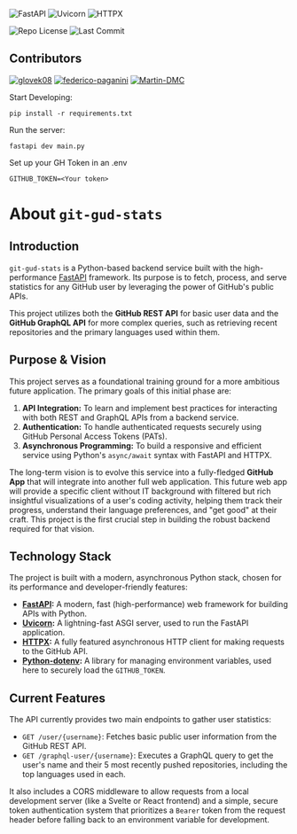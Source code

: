 ![FastAPI](https://img.shields.io/badge/FastAPI-Framework-009688?logo=fastapi&logoColor=white&style=for-the-badge)
![Uvicorn](https://img.shields.io/badge/Uvicorn-ASGI%20Server-4B8BBE?logo=uvicorn&logoColor=white&style=for-the-badge)
![HTTPX](https://img.shields.io/badge/HTTPX-Async%20HTTP%20Client-007EC6?logo=httpx&logoColor=white&style=for-the-badge)

![Repo License](https://img.shields.io/github/license/glovek08/holbertonschool-hbnb?style=for-the-badge)
![Last Commit](https://img.shields.io/github/last-commit/glovek08/holbertonschool-hbnb?style=for-the-badge)

## Contributors

[![glovek08](https://img.shields.io/badge/Gabriel_Barn-181717?style=for-the-badge&logo=github)](https://github.com/glovek08)
[![federico-paganini](https://img.shields.io/badge/Federico_Paganini-181717?style=for-the-badge&logo=github)](https://github.com/federico-paganini)
[![Martin-DMC](https://img.shields.io/badge/Martin_Marrero-181717?style=for-the-badge&logo=github)](https://github.com/Martin-DMC)


Start Developing:
```
pip install -r requirements.txt
```

Run the server:
```
fastapi dev main.py
```


Set up your GH Token in an .env
```
GITHUB_TOKEN=<Your token>
```


# About `git-gud-stats`

## Introduction

`git-gud-stats` is a Python-based backend service built with the high-performance [FastAPI](https://fastapi.tiangolo.com/) framework. Its purpose is to fetch, process, and serve statistics for any GitHub user by leveraging the power of GitHub's public APIs.

This project utilizes both the **GitHub REST API** for basic user data and the **GitHub GraphQL API** for more complex queries, such as retrieving recent repositories and the primary languages used within them.

## Purpose & Vision

This project serves as a foundational training ground for a more ambitious future application. The primary goals of this initial phase are:

1.  **API Integration:** To learn and implement best practices for interacting with both REST and GraphQL APIs from a backend service.
2.  **Authentication:** To handle authenticated requests securely using GitHub Personal Access Tokens (PATs).
3.  **Asynchronous Programming:** To build a responsive and efficient service using Python's `async/await` syntax with FastAPI and HTTPX.

The long-term vision is to evolve this service into a fully-fledged **GitHub App** that will integrate into another full web application. This future web app will provide a specific client without IT background with filtered but rich insightful visualizations of a user's coding activity, helping them track their progress, understand their language preferences, and "get good" at their craft. This project is the first crucial step in building the robust backend required for that vision.

## Technology Stack

The project is built with a modern, asynchronous Python stack, chosen for its performance and developer-friendly features:

*   **[FastAPI](https://fastapi.tiangolo.com/):** A modern, fast (high-performance) web framework for building APIs with Python.
*   **[Uvicorn](https://www.uvicorn.org/):** A lightning-fast ASGI server, used to run the FastAPI application.
*   **[HTTPX](https://www.python-httpx.org/):** A fully featured asynchronous HTTP client for making requests to the GitHub API.
*   **[Python-dotenv](https://pypi.org/project/python-dotenv/):** A library for managing environment variables, used here to securely load the `GITHUB_TOKEN`.

## Current Features

The API currently provides two main endpoints to gather user statistics:

*   `GET /user/{username}`: Fetches basic public user information from the GitHub REST API.
*   `GET /graphql-user/{username}`: Executes a GraphQL query to get the user's name and their 5 most recently pushed repositories, including the top languages used in each.

It also includes a CORS middleware to allow requests from a local development server (like a Svelte or React frontend) and a simple, secure token authentication system that prioritizes a `Bearer` token from the request header before falling back to an environment variable for development.

